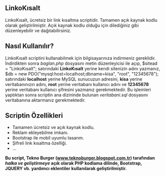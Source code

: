 ## LinkoKısalt
LinkoKısalt, ücretsiz bir link kısaltma scriptidir. Tamamen açık kaynak kodlu olarak geliştirilmiştir. Açık kaynak kodlu olduğu için dilediğiniz gibi düzenleyebilir ve dağıtabilirsiniz.

## Nasıl Kullanılır?
LinkoKısalt scriptini kullanabilmek için bilgisayarınıza indirmeniz gereklidir. İndirdikten sonra *baglan.php* dosyasını metin düzenleyicisi ile açıp,
$sitead = "LinkoKısalt"; satırındaki **LinkoKısalt** yerine kendi sitenizin adını yazmanız,
$db = new PDO("mysql:host=localhost;dbname=kisa", "root", "12345678"); satırındaki **localhost** yerine MySQL sunucuzun adresini, **kisa** yerine veritabanınızın adını, **root** yerine veritabanı kullanıcı adını ve **12345678** yerine veritabanı kullanıcı şifresini yazmanız gerekmektedir.
Bu işlemleri yaptıktan sonra scriptin ana dizininde bulunan *veritabani.sql* dosyasını veritabanına aktarmanız gerekmektedir.

## Scriptin Özellikleri
- Tamamen ücretsiz ve açık kaynak kodlu.
- Reklam ekleyebilme imkanı.
- Bootstrap ile mobil uyumlu tasarım.
- Şifreli link kısaltma özelliği.
- ...

**Bu script, Tekno Burger (www.teknoburger.blogspot.com.tr) tarafından *halka ve geliştirmeye* açık olarak PHP kodlama dilinde, Bootstrap, JQUERY vb. yardımcı eklentiler kullanılarak geliştirilmiştir.**
